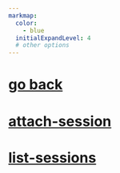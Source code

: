 ```yaml
---
markmap:
  color:
    - blue
  initialExpandLevel: 4
  # other options
---
```


# [go back](../index.html)
# [attach-session](attach-session/index.html)
# [list-sessions](list-sessions/index.html)

